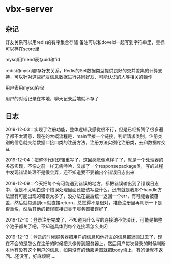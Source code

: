 # vbx-server

## 杂记
好友关系可以用redis的有序集合存储
备注可以和doveid一起写到字符串里，星标可以存在score里

mysql用friend表存uid和fid

redis和mysql都存好友关系，Redis的Set数据类型提供良好的交并差集的计算支持，可以针对这些好友信息数据进行共同好友、可能认识的人等相关的操作

用户表用mysql存储

用户的对话记录在本地，聊天记录后端就不存了

## 日志

2019-12-03：实现了注册功能，整体逻辑我感觉很不行，但是已经折腾了很多遍了都不太满意，现在的大概流程是，main里接一个链接，判断请求类别，注册类别的信息就交给数据口接口类的注册方法，注册方法实例化注册类，去和数据库交互

2019-12-04：把整体代码逻辑重写了，这回感觉像点样子了，就是一个处理器的多态实现，不像之前一样无病呻吟，又加了一个responsepackage类，写的过程中发现错误处理不是很会弄，还不知道要不要输出个错误日志出来

2019-12-09：今天把每个有可能遇到错误的地方，都把错误输出到了错误日志中，但是不太明白这个错误处理里面还应该写些什么，还有就是我那个handle方法里有可能出现的错误太多了，没办法在最后统一返回一个err，有可能会被覆盖，然后就每遇到err就直接return，总觉得不是很对，准备注册里再判断一下是否重名，然后其他的错误直接归类于服务器错误好了

2019-12-10：登录注册完成了，不知道为什么写的连接池不能关闭，可能是把整个池子都关了吧，不知道具体到每个连接着怎么关闭

2019-12-13：登录的时候服务器把用户的信息和他好友的信息都返回过去了，现在不会的是怎么在注册的时候把头像传到服务器上，然后用户每次登录的时候判断本地有没有这个用户的信息，如果没有的话服务器就把body填上，有的话就不返回....还没写，好麻烦啊....